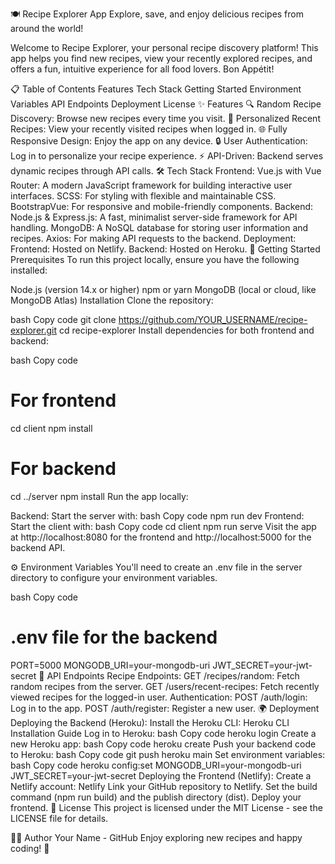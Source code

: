 🍽️ Recipe Explorer App
Explore, save, and enjoy delicious recipes from around the world!


Welcome to Recipe Explorer, your personal recipe discovery platform! This app helps you find new recipes, view your recently explored recipes, and offers a fun, intuitive experience for all food lovers. Bon Appétit!

📋 Table of Contents
Features
Tech Stack
Getting Started
Environment Variables
API Endpoints
Deployment
License
✨ Features
🔍 Random Recipe Discovery: Browse new recipes every time you visit.
👤 Personalized Recent Recipes: View your recently visited recipes when logged in.
🌐 Fully Responsive Design: Enjoy the app on any device.
🔒 User Authentication: Log in to personalize your recipe experience.
⚡ API-Driven: Backend serves dynamic recipes through API calls.
🛠️ Tech Stack
Frontend:
Vue.js with Vue Router: A modern JavaScript framework for building interactive user interfaces.
SCSS: For styling with flexible and maintainable CSS.
BootstrapVue: For responsive and mobile-friendly components.
Backend:
Node.js & Express.js: A fast, minimalist server-side framework for API handling.
MongoDB: A NoSQL database for storing user information and recipes.
Axios: For making API requests to the backend.
Deployment:
Frontend: Hosted on Netlify.
Backend: Hosted on Heroku.
🚀 Getting Started
Prerequisites
To run this project locally, ensure you have the following installed:

Node.js (version 14.x or higher)
npm or yarn
MongoDB (local or cloud, like MongoDB Atlas)
Installation
Clone the repository:

bash
Copy code
git clone https://github.com/YOUR_USERNAME/recipe-explorer.git
cd recipe-explorer
Install dependencies for both frontend and backend:

bash
Copy code
# For frontend
cd client
npm install

# For backend
cd ../server
npm install
Run the app locally:

Backend: Start the server with:
bash
Copy code
npm run dev
Frontend: Start the client with:
bash
Copy code
cd client
npm run serve
Visit the app at http://localhost:8080 for the frontend and http://localhost:5000 for the backend API.

⚙️ Environment Variables
You'll need to create an .env file in the server directory to configure your environment variables.

bash
Copy code
# .env file for the backend

PORT=5000
MONGODB_URI=your-mongodb-uri
JWT_SECRET=your-jwt-secret
📡 API Endpoints
Recipe Endpoints:
GET /recipes/random: Fetch random recipes from the server.
GET /users/recent-recipes: Fetch recently viewed recipes for the logged-in user.
Authentication:
POST /auth/login: Log in to the app.
POST /auth/register: Register a new user.
🌍 Deployment
Deploying the Backend (Heroku):
Install the Heroku CLI: Heroku CLI Installation Guide
Log in to Heroku:
bash
Copy code
heroku login
Create a new Heroku app:
bash
Copy code
heroku create
Push your backend code to Heroku:
bash
Copy code
git push heroku main
Set environment variables:
bash
Copy code
heroku config:set MONGODB_URI=your-mongodb-uri JWT_SECRET=your-jwt-secret
Deploying the Frontend (Netlify):
Create a Netlify account: Netlify
Link your GitHub repository to Netlify.
Set the build command (npm run build) and the publish directory (dist).
Deploy your frontend.
📜 License
This project is licensed under the MIT License - see the LICENSE file for details.

👩‍🍳 Author
Your Name - GitHub
Enjoy exploring new recipes and happy coding! 🍜